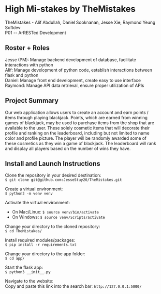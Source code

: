 # High Mi-stakes by TheMistakes
TheMistakes - Alif Abdullah, Daniel Sooknanan, Jesse Xie, Raymond Yeung  
Softdev  
P01 -- ArRESTed Development  

## Roster + Roles
Jesse (PM): Manage backend development of database, facilitate interactions with python  
Alif: Manage development of python code, establish interactions between flask and python  
Daniel: Manage front end development, create easy to use interface  
Raymond: Manage API data retrieval, ensure proper utilization of APIs  

## Project Summary  
Our web application allows users to create an account and earn points / items through playing blackjack. Points, which are earned from winning games of blackjack, may be used to purchase items from the shop that are available to the user. These solely cosmetic items that will decorate their profile and ranking on the leaderboard, including but not limited to name color and profile picture. The player will be randomly awarded some of these cosmetics as they win a game of blackjack. The leaderboard will rank and display all players based on the number of wins they have.

## Install and Launch Instructions
Clone the repository in your desired destination:  
`$ git clone git@github.com:JesseStuy20/TheMistakes.git`  

Create a virtual environment:  
`$ python3 -m venv venv`  

Activate the virtual environment:
- On Mac/Linux: `$ source venv/bin/activate`  
- On Windows: `$ source venv/Scripts/activate` 

Change your directory to the cloned repository:  
`$ cd TheMistakes/`  

Install required modules/packages:  
`$ pip install -r requirements.txt` 

Change your directory to the app folder:  
`$ cd app/`  

Start the flask app:  
`$ python3 __init__.py` 

Navigate to the website:  
Copy and paste this link into the search bar: `http://127.0.0.1:5000/` 
